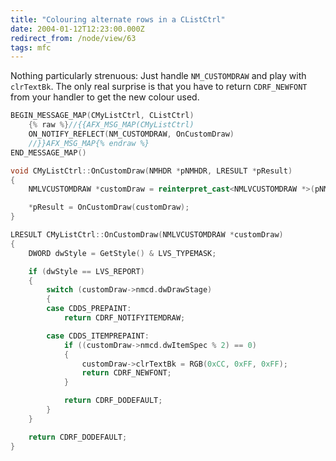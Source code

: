 ```yaml
---
title: "Colouring alternate rows in a CListCtrl"
date: 2004-01-12T12:23:00.000Z
redirect_from: /node/view/63
tags: mfc
---
```


Nothing particularly strenuous: Just handle `NM_CUSTOMDRAW` and play with `clrTextBk`. The only real surprise is that you have to return `CDRF_NEWFONT` from your handler to get the new colour used.

```c++
BEGIN_MESSAGE_MAP(CMyListCtrl, CListCtrl)
    {% raw %}//{{AFX_MSG_MAP(CMyListCtrl)
    ON_NOTIFY_REFLECT(NM_CUSTOMDRAW, OnCustomDraw)
    //}}AFX_MSG_MAP{% endraw %}
END_MESSAGE_MAP()

void CMyListCtrl::OnCustomDraw(NMHDR *pNMHDR, LRESULT *pResult)
{
    NMLVCUSTOMDRAW *customDraw = reinterpret_cast<NMLVCUSTOMDRAW *>(pNMHDR);

    *pResult = OnCustomDraw(customDraw);
}

LRESULT CMyListCtrl::OnCustomDraw(NMLVCUSTOMDRAW *customDraw)
{
    DWORD dwStyle = GetStyle() & LVS_TYPEMASK;

    if (dwStyle == LVS_REPORT)
    {
        switch (customDraw->nmcd.dwDrawStage)
        {
        case CDDS_PREPAINT:
            return CDRF_NOTIFYITEMDRAW;

        case CDDS_ITEMPREPAINT:
            if ((customDraw->nmcd.dwItemSpec % 2) == 0)
            {
                customDraw->clrTextBk = RGB(0xCC, 0xFF, 0xFF);
                return CDRF_NEWFONT;
            }

            return CDRF_DODEFAULT;
        }
    }

    return CDRF_DODEFAULT;
}
```
